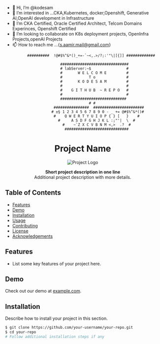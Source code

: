 - 👋 Hi, I’m @kodesam
- 👀 I’m interested in ...CKA,Kubernetes, docker,Openshift, Generative AI,OpenAI development in Infrastructure
- 🌱 I’m CKA Certified, Oracle Certified Architect, Telcom Domains Experinces, Openshift Certified
- 💞️ I’m looking to collaborate on K8s deployment projects, OpenInfra Projects,openAI Projects
- 📫 How to reach me ...{s.aamir.mail@gmail.com}


<!---
KODESAM/KODESAM is a ✨ special ✨ repository because its `README.md` (this file) appears on your GitHub profile.
You can click the Preview link to take a look at your changes.
--->

              ##########  !@#$%^&*()_+=-`~<,.>/?;:'"\|[{]] #############

                             ###############################
                             # labServer:~$                #
                             #       W E L C O M E         #
                             #            T o              #
                             #       K O D E S A M         #
                             #                             # 
                             #    G I T H U B  ~ R E P O   #
                             #                             #
                             ##############################
                                          # #
                          ################  #######################
                         # ±§ 1 2 3 4 5 6 7 8 9 0 - _ += @#$%^&*()#
                          #    Q W E R T Y U I O P { } [   }    #
                            #     A S D F G H J K L :;"'|  \  #
                              #    ~`Z X C V B N M <,>  .?  #
                               #############################


<h1 align="center">Project Name</h1>

<p align="center">
  <img src="project-logo.png" alt="Project Logo">
</p>

<p align="center">
  <strong>Short project description in one line</strong><br>
  Additional project description with more details.
</p>

## Table of Contents

- [Features](#features)
- [Demo](#demo)
- [Installation](#installation)
- [Usage](#usage)
- [Contributing](#contributing)
- [License](#license)
- [Acknowledgements](#acknowledgements)

## Features

- List some key features of your project here.

## Demo

Check out our demo at [example.com](https://example.com).

## Installation

Describe how to install your project in this section.

```bash
$ git clone https://github.com/your-username/your-repo.git
$ cd your-repo
# Follow additional installation steps if any
